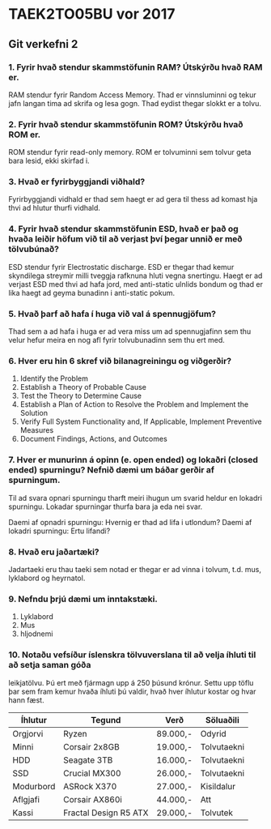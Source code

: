 # TAEK2TO05BU vor 2017

## Git verkefni 2

### 1. Fyrir hvað stendur skammstöfunin RAM? Útskýrðu hvað RAM er.

RAM stendur fyrir Random Access Memory. Thad er vinnsluminni og tekur jafn langan tima ad skrifa og lesa gogn. Thad eydist thegar slokkt er a tolvu.

### 2. Fyrir hvað stendur skammstöfunin ROM? Útskýrðu hvað ROM er.

ROM stendur fyrir read-only memory. ROM er tolvuminni sem tolvur geta bara lesid, ekki skirfad i.

### 3. Hvað er fyrirbyggjandi viðhald?

Fyrirbyggjandi vidhald er thad sem haegt er ad gera til thess ad komast hja thvi ad hlutur thurfi vidhald. 

### 4. Fyrir hvað stendur skammstöfunin ESD, hvað er það og hvaða leiðir höfum við til að verjast því þegar unnið er með tölvubúnað?

ESD stendur fyrir Electrostatic discharge. ESD er thegar thad kemur skyndilega streymir milli tveggja rafknuna hluti vegna snertingu.
Haegt er ad verjast ESD med thvi ad hafa jord, med anti-static ulnlids bondum og thad er lika haegt ad geyma bunadinn i anti-static pokum.

### 5. Hvað þarf að hafa í huga við val á spennugjöfum?

Thad sem a ad hafa i huga er ad vera miss um ad spennugjafinn sem thu velur hefur meira en nog afl fyrir tolvubunadinn sem thu ert med.

### 6. Hver eru hin 6 skref við bilanagreiningu og viðgerðir?

1. Identify the Problem
2. Establish a Theory of Probable Cause
3. Test the Theory to Determine Cause 
1. Establish a Plan of Action to Resolve the Problem and Implement the Solution
5. Verify Full System Functionality and, If Applicable, Implement Preventive Measures
1. Document Findings, Actions, and Outcomes

### 7. Hver er munurinn á opinn (e. open ended) og lokaðri (closed ended) spurningu? Nefnið dæmi um báðar gerðir af spurningum.

Til ad svara opnari spurningu tharft meiri ihugun um svarid heldur en lokadri spurningu. Lokadar spurningar thurfa bara ja eda nei svar.

Daemi af opnadri spurningu: Hvernig er thad ad lifa i utlondum?
Daemi af lokadri spurningu: Ertu lifandi?

### 8. Hvað eru jaðartæki?

Jadartaeki eru thau taeki sem notad er thegar er ad vinna i tolvum, t.d. mus, lyklabord og heyrnatol.

### 9. Nefndu þrjú dæmi um inntakstæki.

1. Lyklabord
1. Mus
3. hljodnemi

### 10. Notaðu vefsíður íslenskra tölvuverslana til að velja íhluti til að setja saman góða
leikjatölvu. Þú ert með fjármagn upp á 250 þúsund krónur. Settu upp töflu þar sem
fram kemur hvaða íhluti þú valdir, hvað hver íhlutur kostar og hvar hann fæst.


 Íhlutur | Tegund | Verð | Söluaðili
 --- | --- | --- | ---
 Orgjorvi | Ryzen | 89.000,- | Odyrid
 Minni | Corsair 2x8GB | 19.000,- | Tolvutaekni
 HDD | Seagate 3TB  | 16.000,- | Tolvutaekni
 SSD | Crucial MX300 | 26.000,- | Tolvutaekni
 Modurbord | ASRock X370 | 27.000,- | Kisildalur
 Aflgjafi | Corsair AX860i | 44.000,- | Att
 Kassi | Fractal Design R5 ATX | 29.000,- | Tolvutek